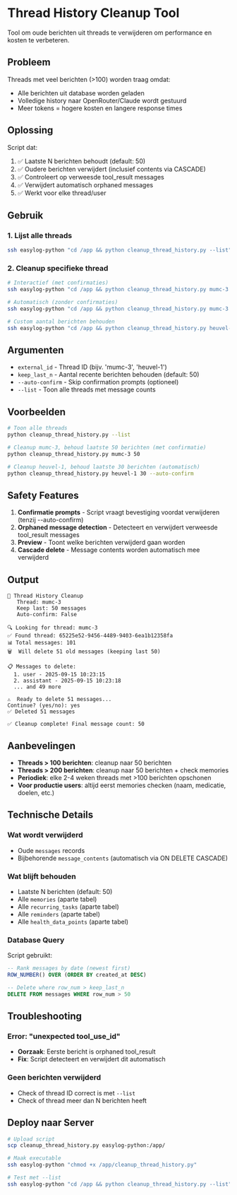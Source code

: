 # Thread History Cleanup Tool

Tool om oude berichten uit threads te verwijderen om performance en kosten te verbeteren.

## Probleem

Threads met veel berichten (>100) worden traag omdat:
- Alle berichten uit database worden geladen
- Volledige history naar OpenRouter/Claude wordt gestuurd
- Meer tokens = hogere kosten en langere response times

## Oplossing

Script dat:
1. ✅ Laatste N berichten behoudt (default: 50)
2. ✅ Oudere berichten verwijdert (inclusief contents via CASCADE)
3. ✅ Controleert op verweesde tool_result messages
4. ✅ Verwijdert automatisch orphaned messages
5. ✅ Werkt voor elke thread/user

## Gebruik

### 1. Lijst alle threads
```bash
ssh easylog-python "cd /app && python cleanup_thread_history.py --list"
```

### 2. Cleanup specifieke thread
```bash
# Interactief (met confirmaties)
ssh easylog-python "cd /app && python cleanup_thread_history.py mumc-3 50"

# Automatisch (zonder confirmaties)
ssh easylog-python "cd /app && python cleanup_thread_history.py mumc-3 50 --auto-confirm"

# Custom aantal berichten behouden
ssh easylog-python "cd /app && python cleanup_thread_history.py heuvel-1 30"
```

## Argumenten

- `external_id` - Thread ID (bijv. 'mumc-3', 'heuvel-1')
- `keep_last_n` - Aantal recente berichten behouden (default: 50)
- `--auto-confirm` - Skip confirmation prompts (optioneel)
- `--list` - Toon alle threads met message counts

## Voorbeelden

```bash
# Toon alle threads
python cleanup_thread_history.py --list

# Cleanup mumc-3, behoud laatste 50 berichten (met confirmatie)
python cleanup_thread_history.py mumc-3 50

# Cleanup heuvel-1, behoud laatste 30 berichten (automatisch)
python cleanup_thread_history.py heuvel-1 30 --auto-confirm
```

## Safety Features

1. **Confirmatie prompts** - Script vraagt bevestiging voordat verwijderen (tenzij --auto-confirm)
2. **Orphaned message detection** - Detecteert en verwijdert verweesde tool_result messages
3. **Preview** - Toont welke berichten verwijderd gaan worden
4. **Cascade delete** - Message contents worden automatisch mee verwijderd

## Output

```
🧹 Thread History Cleanup
   Thread: mumc-3
   Keep last: 50 messages
   Auto-confirm: False

🔍 Looking for thread: mumc-3
✅ Found thread: 65225e52-9456-4489-9403-6ea1b12358fa
📊 Total messages: 101
🗑️  Will delete 51 old messages (keeping last 50)

📋 Messages to delete:
  1. user - 2025-09-15 10:23:15
  2. assistant - 2025-09-15 10:23:18
  ... and 49 more

⚠️  Ready to delete 51 messages...
Continue? (yes/no): yes
✅ Deleted 51 messages

✅ Cleanup complete! Final message count: 50
```

## Aanbevelingen

- **Threads > 100 berichten**: cleanup naar 50 berichten
- **Threads > 200 berichten**: cleanup naar 50 berichten + check memories
- **Periodiek**: elke 2-4 weken threads met >100 berichten opschonen
- **Voor productie users**: altijd eerst memories checken (naam, medicatie, doelen, etc.)

## Technische Details

### Wat wordt verwijderd
- Oude `messages` records
- Bijbehorende `message_contents` (automatisch via ON DELETE CASCADE)

### Wat blijft behouden
- Laatste N berichten (default: 50)
- Alle `memories` (aparte tabel)
- Alle `recurring_tasks` (aparte tabel)
- Alle `reminders` (aparte tabel)
- Alle `health_data_points` (aparte tabel)

### Database Query
Script gebruikt:
```sql
-- Rank messages by date (newest first)
ROW_NUMBER() OVER (ORDER BY created_at DESC)

-- Delete where row_num > keep_last_n
DELETE FROM messages WHERE row_num > 50
```

## Troubleshooting

### Error: "unexpected tool_use_id"
- **Oorzaak**: Eerste bericht is orphaned tool_result
- **Fix**: Script detecteert en verwijdert dit automatisch

### Geen berichten verwijderd
- Check of thread ID correct is met `--list`
- Check of thread meer dan N berichten heeft

## Deploy naar Server

```bash
# Upload script
scp cleanup_thread_history.py easylog-python:/app/

# Maak executable
ssh easylog-python "chmod +x /app/cleanup_thread_history.py"

# Test met --list
ssh easylog-python "cd /app && python cleanup_thread_history.py --list"
```

